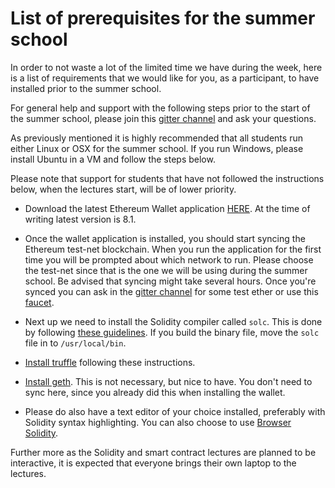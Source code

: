 # List of prerequisites for the summer school

In order to not waste a lot of the limited time we have during the week, here is a list of requirements that we would like for you, as a participant, to have installed prior to the summer school.

For general help and support with the following steps prior to the start of the summer school, please join this [gitter channel](https://gitter.im/blockchain-summer-school/support) and ask your questions.

As previously mentioned it is highly recommended that all students run either Linux or OSX for the summer school. If you run Windows, please install Ubuntu in a VM and follow the steps below.

Please note that support for students that have not followed the instructions below, when the lectures start, will be of lower priority.

- Download the latest Ethereum Wallet application [HERE](https://github.com/ethereum/mist/releases). At the time of writing latest version is 8.1.


- Once the wallet application is installed, you should start syncing the Ethereum test-net blockchain. When you run the application for the first time you will be prompted about which network to run. Please choose the test-net since that is the one we will be using during the summer school. Be advised that syncing might take several hours.
Once you're synced you can ask in the [gitter channel](https://gitter.im/blockchain-summer-school/support) for some test ether or use this [faucet](http://faucet.ma.cx:3000/).


- Next up we need to install the Solidity compiler called `solc`. This is done by following [these guidelines](http://solidity.readthedocs.io/en/latest/installing-solidity.html#building-from-source). If you build the binary file, move the `solc` file in to `/usr/local/bin`.


- [Install truffle](http://truffle.readthedocs.io/en/latest/getting_started/installation/) following these instructions.


- [Install geth](https://github.com/ethereum/go-ethereum/wiki/Building-Ethereum). This is not necessary, but nice to have. You don't need to sync here, since you already did this when installing the wallet.


- Please do also have a text editor of your choice installed, preferably with Solidity syntax highlighting. You can also choose to use [Browser Solidity](https://ethereum.github.io/browser-solidity).


Further more as the Solidity and smart contract lectures are planned to be interactive, it is expected that everyone brings their own laptop to the lectures.
